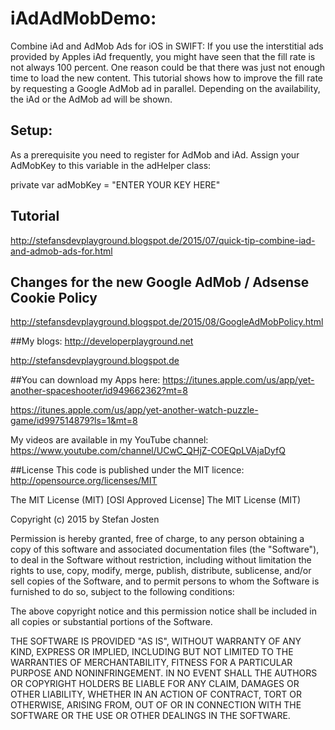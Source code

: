 # iAdAdMobDemo: 

Combine iAd and AdMob Ads for iOS in SWIFT:
If you use the interstitial ads provided by Apples iAd frequently, you might have seen that the fill rate is not always 100 percent. One reason could be that there was just not enough time to load the new content. This tutorial shows how to improve the fill rate by requesting a Google AdMob ad in parallel. Depending on the availability, the iAd or the AdMob ad will be shown.

## Setup:
As a prerequisite you need to register for AdMob and iAd. Assign your AdMobKey to this variable in the adHelper class:

private var adMobKey = "ENTER YOUR KEY HERE"


## Tutorial
http://stefansdevplayground.blogspot.de/2015/07/quick-tip-combine-iad-and-admob-ads-for.html

## Changes for the new Google AdMob / Adsense Cookie Policy
http://stefansdevplayground.blogspot.de/2015/08/GoogleAdMobPolicy.html

##My blogs: 
http://developerplayground.net

http://stefansdevplayground.blogspot.de

##You can download my Apps here: 
https://itunes.apple.com/us/app/yet-another-spaceshooter/id949662362?mt=8

https://itunes.apple.com/us/app/yet-another-watch-puzzle-game/id997514879?ls=1&mt=8

My videos are available in my YouTube channel: https://www.youtube.com/channel/UCwC_QHjZ-COEQpLVAjaDyfQ

##License
This code is published under the MIT licence: http://opensource.org/licenses/MIT

The MIT License (MIT) [OSI Approved License] The MIT License (MIT)

Copyright (c) 2015 by Stefan Josten

Permission is hereby granted, free of charge, to any person obtaining a copy of this software and associated documentation files (the "Software"), to deal in the Software without restriction, including without limitation the rights to use, copy, modify, merge, publish, distribute, sublicense, and/or sell copies of the Software, and to permit persons to whom the Software is furnished to do so, subject to the following conditions:

The above copyright notice and this permission notice shall be included in all copies or substantial portions of the Software.

THE SOFTWARE IS PROVIDED "AS IS", WITHOUT WARRANTY OF ANY KIND, EXPRESS OR IMPLIED, INCLUDING BUT NOT LIMITED TO THE WARRANTIES OF MERCHANTABILITY, FITNESS FOR A PARTICULAR PURPOSE AND NONINFRINGEMENT. IN NO EVENT SHALL THE AUTHORS OR COPYRIGHT HOLDERS BE LIABLE FOR ANY CLAIM, DAMAGES OR OTHER LIABILITY, WHETHER IN AN ACTION OF CONTRACT, TORT OR OTHERWISE, ARISING FROM, OUT OF OR IN CONNECTION WITH THE SOFTWARE OR THE USE OR OTHER DEALINGS IN THE SOFTWARE.
